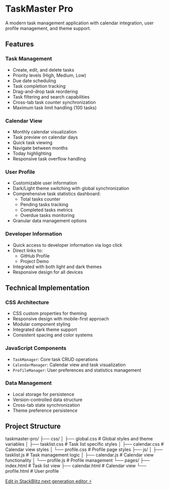 # TaskMaster Pro

A modern task management application with calendar integration, user profile management, and theme support.

## Features

### Task Management
- Create, edit, and delete tasks
- Priority levels (High, Medium, Low)
- Due date scheduling
- Task completion tracking
- Drag-and-drop task reordering
- Task filtering and search capabilities
- Cross-tab task counter synchronization
- Maximum task limit handling (100 tasks)

### Calendar View
- Monthly calendar visualization
- Task preview on calendar days
- Quick task viewing
- Navigate between months
- Today highlighting
- Responsive task overflow handling

### User Profile
- Customizable user information
- Dark/Light theme switching with global synchronization
- Comprehensive task statistics dashboard:
  - Total tasks counter
  - Pending tasks tracking
  - Completed tasks metrics
  - Overdue tasks monitoring
- Granular data management options

### Developer Information
- Quick access to developer information via logo click
- Direct links to:
  - GitHub Profile
  - Project Demo
- Integrated with both light and dark themes
- Responsive design for all devices

## Technical Implementation

### CSS Architecture
- CSS custom properties for theming
- Responsive design with mobile-first approach
- Modular component styling
- Integrated dark theme support
- Consistent spacing and color systems

### JavaScript Components
- `TaskManager`: Core task CRUD operations
- `CalendarManager`: Calendar view and task visualization
- `ProfileManager`: User preferences and statistics management

### Data Management
- Local storage for persistence
- Version-controlled data structure
- Cross-tab state synchronization
- Theme preference persistence

## Project Structure
taskmaster-pro/
├── css/
│   ├── global.css      # Global styles and theme variables
│   ├── tasklist.css    # Task list specific styles
│   ├── calendar.css    # Calendar view styles
│   └── profile.css     # Profile page styles
├── js/
│   ├── tasklist.js     # Task management logic
│   ├── calendar.js     # Calendar view functionality
│   └── profile.js      # Profile management
└── pages/
├── index.html      # Task list view
├── calendar.html   # Calendar view
└── profile.html    # User profile




[Edit in StackBlitz next generation editor ⚡️](https://stackblitz.com/~/github.com/Yueqi-Z/TaskMasterPro)
